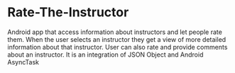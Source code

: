 # Rate-The-Instructor
Android app that access information about instructors and let people rate them. When the user selects an instructor they get a view of more detailed information about that instructor. User can also rate and provide comments about an instructor.  It is an integration of JSON Object and Android AsyncTask
